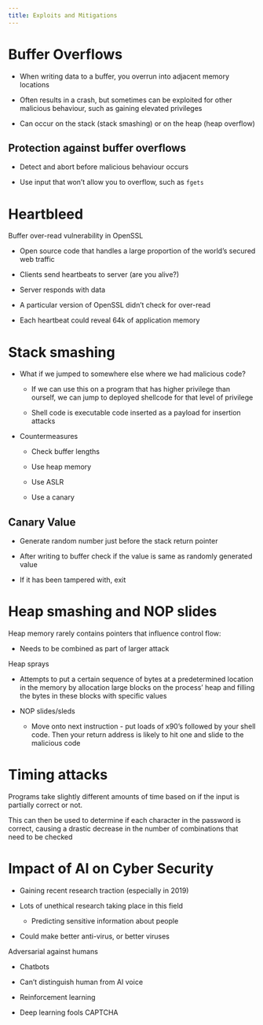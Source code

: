 ```yaml
---
title: Exploits and Mitigations
---
```


# Buffer Overflows

- When writing data to a buffer, you overrun into adjacent memory
  locations

- Often results in a crash, but sometimes can be exploited for other
  malicious behaviour, such as gaining elevated privileges

- Can occur on the stack (stack smashing) or on the heap (heap
  overflow)

## Protection against buffer overflows

- Detect and abort before malicious behaviour occurs

- Use input that won’t allow you to overflow, such as `fgets`

# Heartbleed

Buffer over-read vulnerability in OpenSSL

- Open source code that handles a large proportion of the world’s
  secured web traffic

- Clients send heartbeats to server (are you alive?)

- Server responds with data

- A particular version of OpenSSL didn’t check for over-read

- Each heartbeat could reveal 64k of application memory

# Stack smashing

- What if we jumped to somewhere else where we had malicious code?

  - If we can use this on a program that has higher privilege than
    ourself, we can jump to deployed shellcode for that level of
    privilege

  - Shell code is executable code inserted as a payload for
    insertion attacks

- Countermeasures

  - Check buffer lengths

  - Use heap memory

  - Use ASLR

  - Use a canary

## Canary Value

- Generate random number just before the stack return pointer

- After writing to buffer check if the value is same as randomly
  generated value

- If it has been tampered with, exit

# Heap smashing and NOP slides

Heap memory rarely contains pointers that influence control flow:

- Needs to be combined as part of larger attack

Heap sprays

- Attempts to put a certain sequence of bytes at a predetermined
  location in the memory by allocation large blocks on the process’
  heap and filling the bytes in these blocks with specific values

- NOP slides/sleds

  - Move onto next instruction - put loads of x90’s followed by your
    shell code. Then your return address is likely to hit one and
    slide to the malicious code

# Timing attacks

Programs take slightly different amounts of time based on if the input
is partially correct or not.

This can then be used to determine if each character in the password is
correct, causing a drastic decrease in the number of combinations that
need to be checked

# Impact of AI on Cyber Security

- Gaining recent research traction (especially in 2019)

- Lots of unethical research taking place in this field

  - Predicting sensitive information about people

- Could make better anti-virus, or better viruses

Adversarial against humans

- Chatbots

- Can’t distinguish human from AI voice

- Reinforcement learning

- Deep learning fools CAPTCHA

